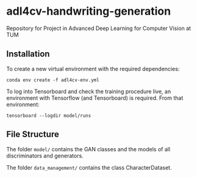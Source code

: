 # adl4cv-handwriting-generation
Repository for Project in Advanced Deep Learning for Computer Vision at TUM

## Installation

To create a new virtual environment with the required dependencies:

```conda env create -f adl4cv-env.yml```

To log into Tensorboard and check the training procedure live, an environment with Tensorflow (and Tensorboard)
is required. From that environment:

```tensorboard --logdir model/runs```


## File Structure
The folder `model/` contains the GAN classes and the models of all discriminators and generators.

The folder `data_management/` contains the class CharacterDataset.